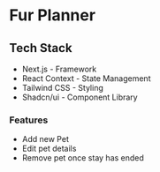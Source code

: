 # Fur Planner

## Tech Stack

- Next.js - Framework
- React Context - State Management
- Tailwind CSS - Styling
- Shadcn/ui - Component Library

### Features

* Add new Pet
* Edit pet details
* Remove pet once stay has ended

